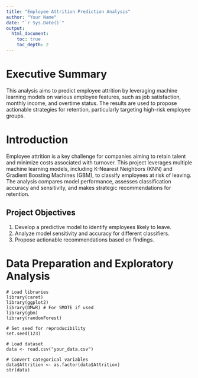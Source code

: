 ```yaml
---
title: "Employee Attrition Prediction Analysis"
author: "Your Name"
date: "`r Sys.Date()`"
output: 
  html_document:
    toc: true
    toc_depth: 2
---
```


# Executive Summary
This analysis aims to predict employee attrition by leveraging machine learning models on various employee features, such as job satisfaction, monthly income, and overtime status. The results are used to propose actionable strategies for retention, particularly targeting high-risk employee groups.

# Introduction
Employee attrition is a key challenge for companies aiming to retain talent and minimize costs associated with turnover. This project leverages multiple machine learning models, including K-Nearest Neighbors (KNN) and Gradient Boosting Machines (GBM), to classify employees at risk of leaving. The analysis compares model performance, assesses classification accuracy and sensitivity, and makes strategic recommendations for retention.

## Project Objectives
1. Develop a predictive model to identify employees likely to leave.
2. Analyze model sensitivity and accuracy for different classifiers.
3. Propose actionable recommendations based on findings.

# Data Preparation and Exploratory Analysis
```{r setup, include=FALSE}
# Load libraries
library(caret)
library(ggplot2)
library(DMwR) # For SMOTE if used
library(gbm)
library(randomForest)

# Set seed for reproducibility
set.seed(123)

# Load dataset
data <- read.csv("your_data.csv")

# Convert categorical variables
data$Attrition <- as.factor(data$Attrition)
str(data)

